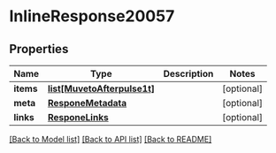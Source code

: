 # InlineResponse20057

## Properties
Name | Type | Description | Notes
------------ | ------------- | ------------- | -------------
**items** | [**list[MuvetoAfterpulse1t]**](MuvetoAfterpulse1t.md) |  | [optional] 
**meta** | [**ResponeMetadata**](ResponeMetadata.md) |  | [optional] 
**links** | [**ResponeLinks**](ResponeLinks.md) |  | [optional] 

[[Back to Model list]](../README.md#documentation-for-models) [[Back to API list]](../README.md#documentation-for-api-endpoints) [[Back to README]](../README.md)



